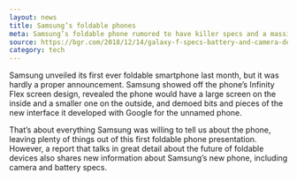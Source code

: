 ```yaml
---
layout: news
title: Samsung’s foldable phones
meta: Samsung’s foldable phone rumored to have killer specs and a massive battery
source: https://bgr.com/2018/12/14/galaxy-f-specs-battery-and-camera-details-for-samsung-foldable-phone/
category: tech
---
```


<p>Samsung unveiled its first ever foldable smartphone last month, but it was hardly a proper announcement. Samsung showed off the phone’s Infinity Flex screen design, revealed the phone would have a large screen on the inside and a smaller one on the outside, and demoed bits and pieces of the new interface it developed with Google for the unnamed phone.</p>

<p>That’s about everything Samsung was willing to tell us about the phone, leaving plenty of things out of this first foldable phone presentation. However, a report that talks in great detail about the future of foldable devices also shares new information about Samsung’s new phone, including camera and battery specs.</p>
